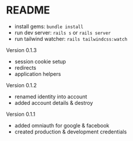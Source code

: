 # README

* install gems: `bundle install`
* run dev server: `rails s` or `rails server`
* run tailwind watcher: `rails tailwindcss:watch`

Version 0.1.3
- session cookie setup
- redirects
- application helpers

Version 0.1.2
- renamed identity into account
- added account details & destroy

Version 0.1.1
- added omniauth for google & facebook
- created production & development credentials
